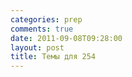 ```yaml
---
categories: prep
comments: true
date: 2011-09-08T09:28:00
layout: post
title: Темы для 254
---
```


